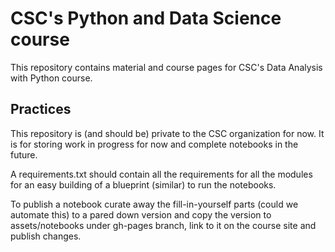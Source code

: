 # CSC's Python and Data Science course

This repository contains material and course pages for CSC's Data Analysis
with Python course.

## Practices

This repository is (and should be) private to the CSC organization for now. It
is for storing work in progress for now and complete notebooks in the future. 

A requirements.txt should contain all the requirements for all the modules for
an easy building of a blueprint (similar) to run the notebooks.

To publish a notebook curate away the fill-in-yourself parts (could we
automate this) to a pared down version and copy the version to
assets/notebooks under gh-pages branch, link to it on the course site and
publish changes. 

